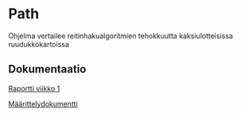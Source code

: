 # Path
Ohjelma vertailee reitinhakualgoritmien tehokkuutta kaksiulotteisissa ruudukkokartoissa

## Dokumentaatio
[Raportti viikko 1](https://github.com/ktatu/Path/blob/master/documentation/viikko1_raportti.md)

[Määrittelydokumentti](https://github.com/ktatu/Path/blob/master/documentation/maarittely.md)
